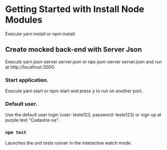 # Getting Started with Install Node Modules

Execute yarn install or npm install.

## Create mocked back-end with Server Json

Execute yarn json-server server.json or npx json-server server.json and run at http://localhost:3000.

### Start application.

Execute yarn start or npm start and press y to run on another port.

### Default user.

Use the default user login (user: teste123, password: teste123) or sign up at purple text "Cadastre-se".

### `npm test`

Launches the unit tests runner in the interactive watch mode.
